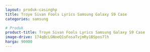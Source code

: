 ```yaml
---
layout: produk-casinghp
title: Troye Sivan Fools Lyrics Samsung Galaxy S9 Case
categories: samsung

# Produk
product-title: Troye Sivan Fools Lyrics Samsung Galaxy S9 Case
image-drive: 174qBcLGNoeQ1sFosaTvjmRy1BSpos7lh
harga: 90000
---
```

